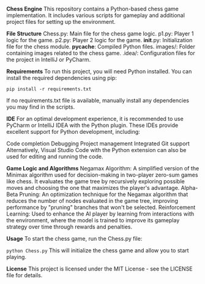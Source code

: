 **Chess Engine**
This repository contains a Python-based chess game implementation. It includes various scripts for gameplay and additional project files for setting up the environment.

**File Structure**
Chess.py: Main file for the chess game logic.
p1.py: Player 1 logic for the game.
p2.py: Player 2 logic for the game.
__init__.py: Initialization file for the chess module.
__pycache__: Compiled Python files.
images/: Folder containing images related to the chess game.
.idea/: Configuration files for the project in IntelliJ or PyCharm.

**Requirements**
To run this project, you will need Python installed. You can install the required dependencies using pip:

`pip install -r requirements.txt`

If no requirements.txt file is available, manually install any dependencies you may find in the scripts.

**IDE**
For an optimal development experience, it is recommended to use PyCharm or IntelliJ IDEA with the Python plugin. These IDEs provide excellent support for Python development, including:

Code completion
Debugging
Project management
Integrated Git support
Alternatively, Visual Studio Code with the Python extension can also be used for editing and running the code.

**Game Logic and Algorithms**
Negamax Algorithm: A simplified version of the Minimax algorithm used for decision-making in two-player zero-sum games like chess. It evaluates the game tree by recursively exploring possible moves and choosing the one that maximizes the player's advantage.
Alpha-Beta Pruning: An optimization technique for the Negamax algorithm that reduces the number of nodes evaluated in the game tree, improving performance by "pruning" branches that won't be selected.
Reinforcement Learning: Used to enhance the AI player by learning from interactions with the environment, where the model is trained to improve its gameplay strategy over time through rewards and penalties.

**Usage**
To start the chess game, run the Chess.py file:

`python Chess.py`
This will initialize the chess game and allow you to start playing.

**License**
This project is licensed under the MIT License - see the LICENSE file for details.
